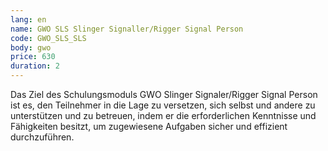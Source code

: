 ```yaml
---
lang: en
name: GWO SLS Slinger Signaller/Rigger Signal Person
code: GWO_SLS_SLS
body: gwo
price: 630
duration: 2
---
```


Das Ziel des Schulungsmoduls GWO Slinger Signaler/Rigger Signal Person ist es, den Teilnehmer in die Lage zu versetzen, sich selbst und andere zu unterstützen und zu betreuen, indem er die erforderlichen Kenntnisse und Fähigkeiten besitzt, um zugewiesene Aufgaben sicher und effizient durchzuführen.